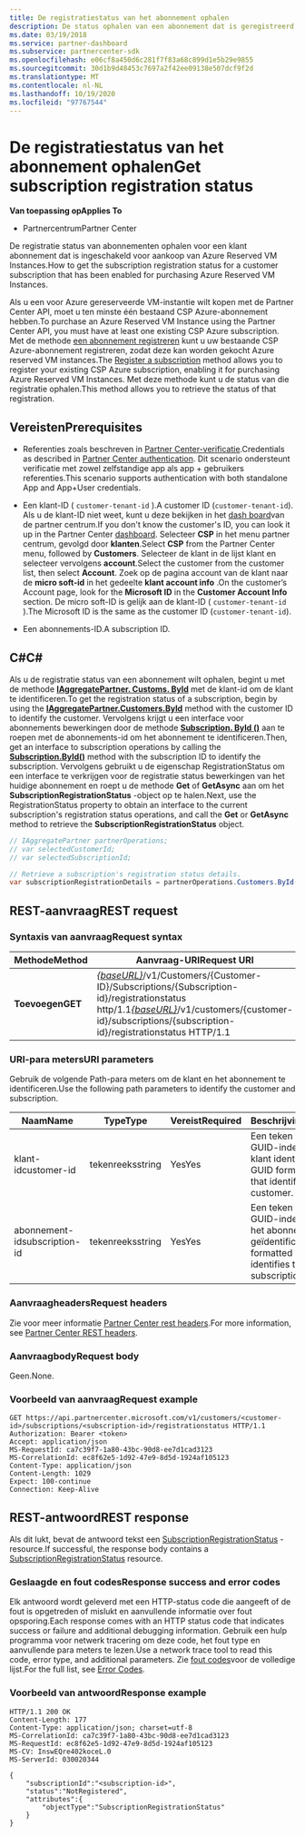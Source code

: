 ```yaml
---
title: De registratiestatus van het abonnement ophalen
description: De status ophalen van een abonnement dat is geregistreerd voor gebruik met Azure Reserved VM Instances.
ms.date: 03/19/2018
ms.service: partner-dashboard
ms.subservice: partnercenter-sdk
ms.openlocfilehash: e06cf8a450d6c281f7f83a68c899d1e5b29e9855
ms.sourcegitcommit: 30d1b9d48453c7697a2f42ee09138e507dcf9f2d
ms.translationtype: MT
ms.contentlocale: nl-NL
ms.lasthandoff: 10/19/2020
ms.locfileid: "97767544"
---
```

# <a name="get-subscription-registration-status"></a><span data-ttu-id="76a04-103">De registratiestatus van het abonnement ophalen</span><span class="sxs-lookup"><span data-stu-id="76a04-103">Get subscription registration status</span></span>

<span data-ttu-id="76a04-104">**Van toepassing op**</span><span class="sxs-lookup"><span data-stu-id="76a04-104">**Applies To**</span></span>

- <span data-ttu-id="76a04-105">Partnercentrum</span><span class="sxs-lookup"><span data-stu-id="76a04-105">Partner Center</span></span>

<span data-ttu-id="76a04-106">De registratie status van abonnementen ophalen voor een klant abonnement dat is ingeschakeld voor aankoop van Azure Reserved VM Instances.</span><span class="sxs-lookup"><span data-stu-id="76a04-106">How to get the subscription registration status for a customer subscription that has been enabled for purchasing Azure Reserved VM Instances.</span></span>

<span data-ttu-id="76a04-107">Als u een voor Azure gereserveerde VM-instantie wilt kopen met de Partner Center API, moet u ten minste één bestaand CSP Azure-abonnement hebben.</span><span class="sxs-lookup"><span data-stu-id="76a04-107">To purchase an Azure Reserved VM Instance using the Partner Center API, you must have at least one existing CSP Azure subscription.</span></span> <span data-ttu-id="76a04-108">Met de methode [een abonnement registreren](register-a-subscription.md) kunt u uw bestaande CSP Azure-abonnement registreren, zodat deze kan worden gekocht Azure reserved VM instances.</span><span class="sxs-lookup"><span data-stu-id="76a04-108">The [Register a subscription](register-a-subscription.md) method allows you to register your existing CSP Azure subscription, enabling it for purchasing Azure Reserved VM Instances.</span></span> <span data-ttu-id="76a04-109">Met deze methode kunt u de status van die registratie ophalen.</span><span class="sxs-lookup"><span data-stu-id="76a04-109">This method allows you to retrieve the status of that registration.</span></span>

## <a name="prerequisites"></a><span data-ttu-id="76a04-110">Vereisten</span><span class="sxs-lookup"><span data-stu-id="76a04-110">Prerequisites</span></span>

- <span data-ttu-id="76a04-111">Referenties zoals beschreven in [Partner Center-verificatie](partner-center-authentication.md).</span><span class="sxs-lookup"><span data-stu-id="76a04-111">Credentials as described in [Partner Center authentication](partner-center-authentication.md).</span></span> <span data-ttu-id="76a04-112">Dit scenario ondersteunt verificatie met zowel zelfstandige app als app + gebruikers referenties.</span><span class="sxs-lookup"><span data-stu-id="76a04-112">This scenario supports authentication with both standalone App and App+User credentials.</span></span>

- <span data-ttu-id="76a04-113">Een klant-ID ( `customer-tenant-id` ).</span><span class="sxs-lookup"><span data-stu-id="76a04-113">A customer ID (`customer-tenant-id`).</span></span> <span data-ttu-id="76a04-114">Als u de klant-ID niet weet, kunt u deze bekijken in het [dash board](https://partner.microsoft.com/dashboard)van de partner centrum.</span><span class="sxs-lookup"><span data-stu-id="76a04-114">If you don't know the customer's ID, you can look it up in the Partner Center [dashboard](https://partner.microsoft.com/dashboard).</span></span> <span data-ttu-id="76a04-115">Selecteer **CSP** in het menu partner centrum, gevolgd door **klanten**.</span><span class="sxs-lookup"><span data-stu-id="76a04-115">Select **CSP** from the Partner Center menu, followed by **Customers**.</span></span> <span data-ttu-id="76a04-116">Selecteer de klant in de lijst klant en selecteer vervolgens **account**.</span><span class="sxs-lookup"><span data-stu-id="76a04-116">Select the customer from the customer list, then select **Account**.</span></span> <span data-ttu-id="76a04-117">Zoek op de pagina account van de klant naar de **micro soft-id** in het gedeelte **klant account info** .</span><span class="sxs-lookup"><span data-stu-id="76a04-117">On the customer’s Account page, look for the **Microsoft ID** in the **Customer Account Info** section.</span></span> <span data-ttu-id="76a04-118">De micro soft-ID is gelijk aan de klant-ID ( `customer-tenant-id` ).</span><span class="sxs-lookup"><span data-stu-id="76a04-118">The Microsoft ID is the same as the customer ID  (`customer-tenant-id`).</span></span>

- <span data-ttu-id="76a04-119">Een abonnements-ID.</span><span class="sxs-lookup"><span data-stu-id="76a04-119">A subscription ID.</span></span>

## <a name="c"></a><span data-ttu-id="76a04-120">C\#</span><span class="sxs-lookup"><span data-stu-id="76a04-120">C\#</span></span>

<span data-ttu-id="76a04-121">Als u de registratie status van een abonnement wilt ophalen, begint u met de methode [**IAggregatePartner. Customs. ById**](/dotnet/api/microsoft.store.partnercenter.customers.icustomercollection.byid) met de klant-id om de klant te identificeren.</span><span class="sxs-lookup"><span data-stu-id="76a04-121">To get the registration status of a subscription, begin by using the [**IAggregatePartner.Customers.ById**](/dotnet/api/microsoft.store.partnercenter.customers.icustomercollection.byid) method with the customer ID to identify the customer.</span></span> <span data-ttu-id="76a04-122">Vervolgens krijgt u een interface voor abonnements bewerkingen door de methode [**Subscription. ById ()**](/dotnet/api/microsoft.store.partnercenter.subscriptions.isubscriptioncollection.byid) aan te roepen met de abonnements-id om het abonnement te identificeren.</span><span class="sxs-lookup"><span data-stu-id="76a04-122">Then, get an interface to subscription operations by calling the [**Subscription.ById()**](/dotnet/api/microsoft.store.partnercenter.subscriptions.isubscriptioncollection.byid) method with the subscription ID to identify the subscription.</span></span> <span data-ttu-id="76a04-123">Vervolgens gebruikt u de eigenschap RegistrationStatus om een interface te verkrijgen voor de registratie status bewerkingen van het huidige abonnement en roept u de methode **Get** of **GetAsync** aan om het **SubscriptionRegistrationStatus** -object op te halen.</span><span class="sxs-lookup"><span data-stu-id="76a04-123">Next, use the RegistrationStatus property to obtain an interface to the current subscription's registration status operations, and call the **Get** or **GetAsync** method to retrieve the **SubscriptionRegistrationStatus** object.</span></span>

``` csharp
// IAggregatePartner partnerOperations;
// var selectedCustomerId;
// var selectedSubscriptionId;

// Retrieve a subscription's registration status details.
var subscriptionRegistrationDetails = partnerOperations.Customers.ById(selectedCustomerId).Subscriptions.ById(selectedSubscriptionId).RegistrationStatus.Get();
```

## <a name="rest-request"></a><span data-ttu-id="76a04-124">REST-aanvraag</span><span class="sxs-lookup"><span data-stu-id="76a04-124">REST request</span></span>

### <a name="request-syntax"></a><span data-ttu-id="76a04-125">Syntaxis van aanvraag</span><span class="sxs-lookup"><span data-stu-id="76a04-125">Request syntax</span></span>

| <span data-ttu-id="76a04-126">Methode</span><span class="sxs-lookup"><span data-stu-id="76a04-126">Method</span></span>    | <span data-ttu-id="76a04-127">Aanvraag-URI</span><span class="sxs-lookup"><span data-stu-id="76a04-127">Request URI</span></span>                                                                                                                        |
|-----------|------------------------------------------------------------------------------------------------------------------------------------|
| <span data-ttu-id="76a04-128">**Toevoegen**</span><span class="sxs-lookup"><span data-stu-id="76a04-128">**GET**</span></span>  | <span data-ttu-id="76a04-129">[*{baseURL}*](partner-center-rest-urls.md)/v1/Customers/{Customer-ID}/Subscriptions/{Subscription-id}/registrationstatus http/1.1</span><span class="sxs-lookup"><span data-stu-id="76a04-129">[*{baseURL}*](partner-center-rest-urls.md)/v1/customers/{customer-id}/subscriptions/{subscription-id}/registrationstatus HTTP/1.1</span></span> |

### <a name="uri-parameters"></a><span data-ttu-id="76a04-130">URI-para meters</span><span class="sxs-lookup"><span data-stu-id="76a04-130">URI parameters</span></span>

<span data-ttu-id="76a04-131">Gebruik de volgende Path-para meters om de klant en het abonnement te identificeren.</span><span class="sxs-lookup"><span data-stu-id="76a04-131">Use the following path parameters to identify the customer and subscription.</span></span>

| <span data-ttu-id="76a04-132">Naam</span><span class="sxs-lookup"><span data-stu-id="76a04-132">Name</span></span>                    | <span data-ttu-id="76a04-133">Type</span><span class="sxs-lookup"><span data-stu-id="76a04-133">Type</span></span>       | <span data-ttu-id="76a04-134">Vereist</span><span class="sxs-lookup"><span data-stu-id="76a04-134">Required</span></span> | <span data-ttu-id="76a04-135">Beschrijving</span><span class="sxs-lookup"><span data-stu-id="76a04-135">Description</span></span>                                                   |
|-------------------------|------------|----------|---------------------------------------------------------------|
| <span data-ttu-id="76a04-136">klant-id</span><span class="sxs-lookup"><span data-stu-id="76a04-136">customer-id</span></span>             | <span data-ttu-id="76a04-137">tekenreeks</span><span class="sxs-lookup"><span data-stu-id="76a04-137">string</span></span>     | <span data-ttu-id="76a04-138">Yes</span><span class="sxs-lookup"><span data-stu-id="76a04-138">Yes</span></span>      | <span data-ttu-id="76a04-139">Een teken reeks met een GUID-indeling die de klant identificeert.</span><span class="sxs-lookup"><span data-stu-id="76a04-139">A GUID formatted string that identifies the customer.</span></span>         |
| <span data-ttu-id="76a04-140">abonnement-id</span><span class="sxs-lookup"><span data-stu-id="76a04-140">subscription-id</span></span>         | <span data-ttu-id="76a04-141">tekenreeks</span><span class="sxs-lookup"><span data-stu-id="76a04-141">string</span></span>     | <span data-ttu-id="76a04-142">Yes</span><span class="sxs-lookup"><span data-stu-id="76a04-142">Yes</span></span>      | <span data-ttu-id="76a04-143">Een teken reeks met een GUID-indeling waarmee het abonnement wordt geïdentificeerd.</span><span class="sxs-lookup"><span data-stu-id="76a04-143">A GUID formatted string that identifies the subscription.</span></span>     |

### <a name="request-headers"></a><span data-ttu-id="76a04-144">Aanvraagheaders</span><span class="sxs-lookup"><span data-stu-id="76a04-144">Request headers</span></span>

<span data-ttu-id="76a04-145">Zie voor meer informatie [Partner Center rest headers](headers.md).</span><span class="sxs-lookup"><span data-stu-id="76a04-145">For more information, see [Partner Center REST headers](headers.md).</span></span>

### <a name="request-body"></a><span data-ttu-id="76a04-146">Aanvraagbody</span><span class="sxs-lookup"><span data-stu-id="76a04-146">Request body</span></span>

<span data-ttu-id="76a04-147">Geen.</span><span class="sxs-lookup"><span data-stu-id="76a04-147">None.</span></span>

### <a name="request-example"></a><span data-ttu-id="76a04-148">Voorbeeld van aanvraag</span><span class="sxs-lookup"><span data-stu-id="76a04-148">Request example</span></span>

```http
GET https://api.partnercenter.microsoft.com/v1/customers/<customer-id>/subscriptions/<subscription-id>/registrationstatus HTTP/1.1
Authorization: Bearer <token>
Accept: application/json
MS-RequestId: ca7c39f7-1a80-43bc-90d8-ee7d1cad3123
MS-CorrelationId: ec8f62e5-1d92-47e9-8d5d-1924af105123
Content-Type: application/json
Content-Length: 1029
Expect: 100-continue
Connection: Keep-Alive
```

## <a name="rest-response"></a><span data-ttu-id="76a04-149">REST-antwoord</span><span class="sxs-lookup"><span data-stu-id="76a04-149">REST response</span></span>

<span data-ttu-id="76a04-150">Als dit lukt, bevat de antwoord tekst een [SubscriptionRegistrationStatus](subscription-resources.md#subscriptionregistrationstatus) -resource.</span><span class="sxs-lookup"><span data-stu-id="76a04-150">If successful, the response body contains a [SubscriptionRegistrationStatus](subscription-resources.md#subscriptionregistrationstatus) resource.</span></span>

### <a name="response-success-and-error-codes"></a><span data-ttu-id="76a04-151">Geslaagde en fout codes</span><span class="sxs-lookup"><span data-stu-id="76a04-151">Response success and error codes</span></span>

<span data-ttu-id="76a04-152">Elk antwoord wordt geleverd met een HTTP-status code die aangeeft of de fout is opgetreden of mislukt en aanvullende informatie over fout opsporing.</span><span class="sxs-lookup"><span data-stu-id="76a04-152">Each response comes with an HTTP status code that indicates success or failure and additional debugging information.</span></span> <span data-ttu-id="76a04-153">Gebruik een hulp programma voor netwerk tracering om deze code, het fout type en aanvullende para meters te lezen.</span><span class="sxs-lookup"><span data-stu-id="76a04-153">Use a network trace tool to read this code, error type, and additional parameters.</span></span> <span data-ttu-id="76a04-154">Zie [fout codes](error-codes.md)voor de volledige lijst.</span><span class="sxs-lookup"><span data-stu-id="76a04-154">For the full list, see [Error Codes](error-codes.md).</span></span>

### <a name="response-example"></a><span data-ttu-id="76a04-155">Voorbeeld van antwoord</span><span class="sxs-lookup"><span data-stu-id="76a04-155">Response example</span></span>

```http
HTTP/1.1 200 OK
Content-Length: 177
Content-Type: application/json; charset=utf-8
MS-CorrelationId: ca7c39f7-1a80-43bc-90d8-ee7d1cad3123
MS-RequestId: ec8f62e5-1d92-47e9-8d5d-1924af105123
MS-CV: InswEQre402koceL.0
MS-ServerId: 030020344

{
    "subscriptionId":"<subscription-id>",
    "status":"NotRegistered",
    "attributes":{
        "objectType":"SubscriptionRegistrationStatus"
    }
}
```
